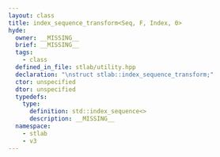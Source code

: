 ```yaml
---
layout: class
title: index_sequence_transform<Seq, F, Index, 0>
hyde:
  owner: __MISSING__
  brief: __MISSING__
  tags:
    - class
  defined_in_file: stlab/utility.hpp
  declaration: "\nstruct stlab::index_sequence_transform;"
  ctor: unspecified
  dtor: unspecified
  typedefs:
    type:
      definition: std::index_sequence<>
      description: __MISSING__
  namespace:
    - stlab
    - v3
---
```

